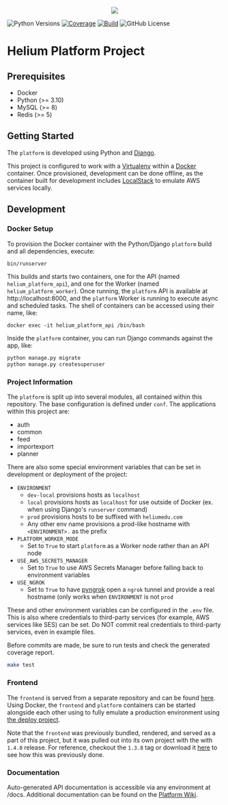 <p align="center"><img src="https://www.heliumedu.com/assets/img/logo_full_blue.png" /></p>

![Python Versions](https://img.shields.io/badge/python-%203.10%20|%203.11%20-blue)
[![Coverage](https://img.shields.io/codecov/c/github/HeliumEdu/platform)](https://codecov.io/gh/HeliumEdu/platform)
[![Build](https://img.shields.io/github/actions/workflow/status/HeliumEdu/platform/build.yml)](https://github.com/HeliumEdu/platform/actions/workflows/build.yml)
![GitHub License](https://img.shields.io/github/license/heliumedu/platform)

# Helium Platform Project

## Prerequisites

- Docker
- Python (>= 3.10)
- MySQL (>= 8)
- Redis (>= 5)

## Getting Started

The `platform` is developed using Python and [Django](https://www.djangoproject.com).

This project is configured to work with a [Virtualenv](https://virtualenv.pypa.io/en/stable) within a
[Docker](https://www.docker.com/) container. Once provisioned, development can be done offline, as the container built
for development includes [LocalStack](https://www.localstack.cloud/) to emulate AWS services locally.

## Development
### Docker Setup

To provision the Docker container with the Python/Django `platform` build and all dependencies, execute:

```sh
bin/runserver
```

This builds and starts two containers, one for the API (named `helium_platform_api`), and one for the Worker
(named `helium_platform_worker`). Once running, the `platform` API is available at http://localhost:8000, and the
`platform` Worker is running to execute async and scheduled tasks. The shell of containers can be accessed using their
name, like:

```shell
docker exec -it helium_platform_api /bin/bash
```

Inside the `platform` container, you can run Django commands against the app, like:

```sh
python manage.py migrate
python manage.py createsuperuser
```

### Project Information

The `platform` is split up into several modules, all contained within this repository.  The base configuration is
defined under `conf`. The applications within this project are:

- auth
- common
- feed
- importexport
- planner

There are also some special environment variables that can be set in development or deployment of the project:

- `ENVIRONMENT`
  - `dev-local` provisions hosts as `localhost`
  - `local` provisions hosts as `localhost` for use outside of Docker (ex. when using Django's `runserver` command) 
  - `prod` provisions hosts to be suffixed with `heliumedu.com`
  - Any other env name provisions a prod-like hostname with `<ENVIRONMENT>.` as the prefix
- `PLATFORM_WORKER_MODE`
  - Set to `True` to start `platform` as a Worker node rather than an API node
- `USE_AWS_SECRETS_MANAGER`
  - Set to `True` to use AWS Secrets Manager before falling back to environment variables
- `USE_NGROK`
  - Set to `True` to have [pyngrok](https://github.com/alexdlaird/pyngrok) open a `ngrok` tunnel and provide a real hostname (only works when `ENVIRONMENT` is not `prod`

These and other environment variables can be configured in the `.env` file. This is also where credentials to
third-party services (for example, AWS services like SES) can be set. Do NOT commit real credentials to third-party
services, even in example files.

Before commits are made, be sure to run tests and check the generated coverage report.

```sh
make test
```

### Frontend

The `frontend` is served from a separate repository and can be found [here](https://github.com/HeliumEdu/frontend#readme).
Using Docker, the `frontend` and `platform` containers can be started alongside each other using to fully emulate
a production environment using [the deploy project](https://github.com/HeliumEdu/deploy).

Note that the `frontend` was previously bundled, rendered, and served as a part of this project, but it was pulled out
into its own project with the with `1.4.0` release. For reference, checkout the `1.3.8` tag or download it [here](https://github.com/HeliumEdu/platform/releases/tag/1.3.8)
to see how this was previously done.

### Documentation

Auto-generated API documentation is accessible via any environment at /docs. Additional documentation can be found
on the [Platform Wiki](https://github.com/HeliumEdu/platform/wiki/Helium-Platform-Documentation).
